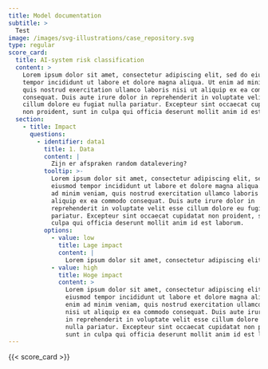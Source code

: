 ```yaml
---
title: Model documentation
subtitle: >
  Test
image: /images/svg-illustrations/case_repository.svg
type: regular
score_card:
  title: AI-system risk classification
  content: >
    Lorem ipsum dolor sit amet, consectetur adipiscing elit, sed do eiusmod
    tempor incididunt ut labore et dolore magna aliqua. Ut enim ad minim veniam,
    quis nostrud exercitation ullamco laboris nisi ut aliquip ex ea commodo
    consequat. Duis aute irure dolor in reprehenderit in voluptate velit esse
    cillum dolore eu fugiat nulla pariatur. Excepteur sint occaecat cupidatat
    non proident, sunt in culpa qui officia deserunt mollit anim id est laborum.
  section:
    - title: Impact
      questions:
        - identifier: data1
          title: 1. Data
          content: |
            Zijn er afspraken random datalevering?
          tooltip: >-
            Lorem ipsum dolor sit amet, consectetur adipiscing elit, sed do
            eiusmod tempor incididunt ut labore et dolore magna aliqua. Ut enim
            ad minim veniam, quis nostrud exercitation ullamco laboris nisi ut
            aliquip ex ea commodo consequat. Duis aute irure dolor in
            reprehenderit in voluptate velit esse cillum dolore eu fugiat nulla
            pariatur. Excepteur sint occaecat cupidatat non proident, sunt in
            culpa qui officia deserunt mollit anim id est laborum.
          options:
            - value: low
              title: Lage impact
              content: |
                Lorem ipsum dolor sit amet, consectetur adipiscing elit, se
            - value: high
              title: Hoge impact
              content: >
                Lorem ipsum dolor sit amet, consectetur adipiscing elit, sed do
                eiusmod tempor incididunt ut labore et dolore magna aliqua. Ut
                enim ad minim veniam, quis nostrud exercitation ullamco laboris
                nisi ut aliquip ex ea commodo consequat. Duis aute irure dolor
                in reprehenderit in voluptate velit esse cillum dolore eu fugiat
                nulla pariatur. Excepteur sint occaecat cupidatat non proident,
                sunt in culpa qui officia deserunt mollit anim id est laborum.
---
```


{{< score_card >}}